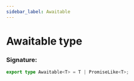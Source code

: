 ```yaml
---
sidebar_label: Awaitable
---
```


# Awaitable type

### Signature:

```typescript
export type Awaitable<T> = T | PromiseLike<T>;
```
